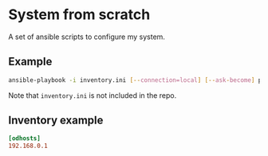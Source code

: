 # System from scratch

A set of ansible scripts to configure my system.


## Example

```bash
ansible-playbook -i inventory.ini [--connection=local] [--ask-become] ping.yml
```

Note that `inventory.ini` is not included in the repo.


## Inventory example

```ini
[odhosts]
192.168.0.1
```
